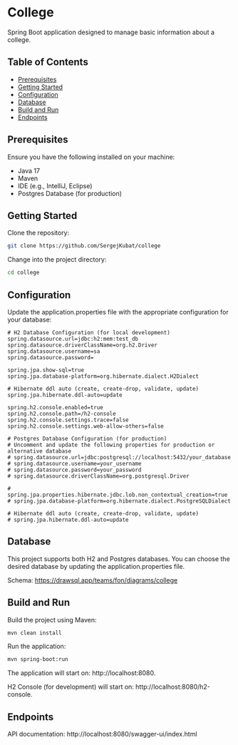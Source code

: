 # College

Spring Boot application designed to manage basic information about a college.

## Table of Contents

- [Prerequisites](#prerequisites)
- [Getting Started](#getting-started)
- [Configuration](#configuration)
- [Database](#database)
- [Build and Run](#build-and-run)
- [Endpoints](#endpoints)

## Prerequisites

Ensure you have the following installed on your machine:

- Java 17
- Maven
- IDE (e.g., IntelliJ, Eclipse)
- Postgres Database (for production)

## Getting Started

Clone the repository:

```bash
git clone https://github.com/SergejKubat/college
```

Change into the project directory:

```bash
cd college
```

## Configuration

Update the application.properties file with the appropriate configuration for your database:

```properties
# H2 Database Configuration (for local development)
spring.datasource.url=jdbc:h2:mem:test_db
spring.datasource.driverClassName=org.h2.Driver
spring.datasource.username=sa
spring.datasource.password=

spring.jpa.show-sql=true
spring.jpa.database-platform=org.hibernate.dialect.H2Dialect

# Hibernate ddl auto (create, create-drop, validate, update)
spring.jpa.hibernate.ddl-auto=update

spring.h2.console.enabled=true
spring.h2.console.path=/h2-console
spring.h2.console.settings.trace=false
spring.h2.console.settings.web-allow-others=false

# Postgres Database Configuration (for production)
# Uncomment and update the following properties for production or alternative database
# spring.datasource.url=jdbc:postgresql://localhost:5432/your_database
# spring.datasource.username=your_username
# spring.datasource.password=your_password
# spring.datasource.driverClassName=org.postgresql.Driver

# spring.jpa.properties.hibernate.jdbc.lob.non_contextual_creation=true
# spring.jpa.database-platform=org.hibernate.dialect.PostgreSQLDialect

# Hibernate ddl auto (create, create-drop, validate, update)
# spring.jpa.hibernate.ddl-auto=update
```

## Database

This project supports both H2 and Postgres databases. You can choose the desired database by updating the 
application.properties file.

Schema: https://drawsql.app/teams/fon/diagrams/college

## Build and Run

Build the project using Maven:

```bash
mvn clean install
```

Run the application:

```bash
mvn spring-boot:run
```

The application will start on: http://localhost:8080.

H2 Console (for development) will start on: http://localhost:8080/h2-console.

## Endpoints

API documentation: http://localhost:8080/swagger-ui/index.html